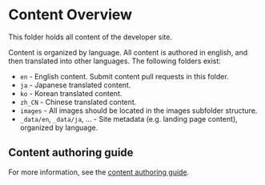 # Content Overview

This folder holds all content of the developer site.

Content is organized by language. All content is authored in english, and then translated into other languages.
The following folders exist:

- `en` - English content. Submit content pull requests in this folder.
- `ja` - Japanese translated content.
- `ko` - Korean translated content.
- `zh_CN` - Chinese translated content.
- `images` - All images should be located in the images subfolder structure.
- `_data/en`, `_data/ja`, ... - Site metadata (e.g. landing page content), organized by language. 

## Content authoring guide

For more information, see the [content authoring guide](https://developer.shotgunsoftware.com/tk-doc-generator/authoring/landing-page/).
